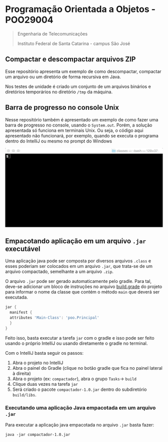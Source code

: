 # Programação Orientada a Objetos - POO29004

> Engenharia de Telecomunicações
> 
> Instituto Federal de Santa Catarina - campus São José

## Compactar e descompactar arquivos ZIP

Esse repositório apresenta um exemplo de como descompactar, compactar um arquivo ou um diretório de forma recursiva em Java. 

Nos testes de unidade é criado um conjunto de um arquivos binários e diretórios temporários no diretório `/tmp` da máquina. 

## Barra de progresso no console Unix

Nesse repositório também é apresentado um exemplo de como fazer uma barra de progresso no console, usando o `System.out`. Porém, a solução apresentada só funciona em terminais Unix. Ou seja, o código aqui apresentado não funcionará, por exemplo, quando se executa o programa dentro do IntelliJ ou mesmo no prompt do Windows

![progress bar](progress-bar.gif)

## Empacotando aplicação em um arquivo `.jar` executável

Uma aplicação java pode ser composta por diversos arquivos `.class` e esses poderiam ser colocados em um arquivo `.jar`, que trata-se de um arquivo compactado, semelhante a um arquivo `.zip`. 

O arquivo `.jar` pode ser gerado automaticamente pelo gradle. Para tal, deve-se adicionar um bloco de instruções no arquivo [build.grade](build.gradle) do projeto para informar o nome da classe que contém o método `main` que deverá ser executada.

```groovy
jar {
  manifest {
  attributes 'Main-Class': 'poo.Principal'
  }
}
```

Feito isso, basta executar a tarefa `jar` com o gradle e isso pode ser feito usando o próprio IntelliJ ou usando diretamente o gradle no terminal. 

Com o IntelliJ basta seguir os passos:

1. Abra o projeto no IntelliJ
2. Abra o painel do Gradle (clique no botão gradle que fica no painel lateral à direita)
3. Abra o projeto (ex: `compactador`), abra o grupo `Tasks`-> `build`
4. Clique duas vezes na tarefa `jar`
5. Será criado o pacote `compactador-1.0.jar` dentro do subdiretório `build/libs`.

### Executando uma aplicação Java empacotada em um arquivo `.jar`

Para executar a aplicação java empacotada no arquivo `.jar` basta fazer:

```
java -jar compactador-1.0.jar
```



